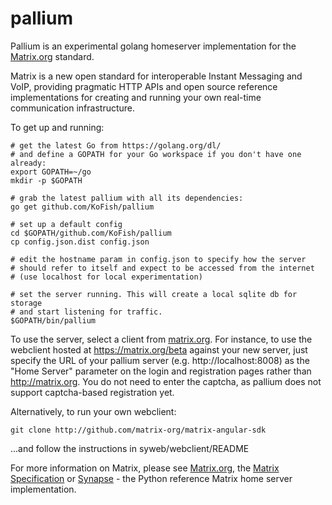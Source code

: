 pallium
=======

Pallium is an experimental golang homeserver implementation for the [Matrix.org](matrix.org) standard.

Matrix is a new open standard for interoperable Instant Messaging and VoIP, providing pragmatic
HTTP APIs and open source reference implementations for creating and running your own real-time
communication infrastructure. 

To get up and running:

    # get the latest Go from https://golang.org/dl/
    # and define a GOPATH for your Go workspace if you don't have one already:
    export GOPATH=~/go
    mkdir -p $GOPATH

    # grab the latest pallium with all its dependencies:
    go get github.com/KoFish/pallium

    # set up a default config
    cd $GOPATH/github.com/KoFish/pallium
    cp config.json.dist config.json

    # edit the hostname param in config.json to specify how the server
    # should refer to itself and expect to be accessed from the internet
    # (use localhost for local experimentation)

    # set the server running. This will create a local sqlite db for storage
    # and start listening for traffic.
    $GOPATH/bin/pallium

To use the server, select a client from [matrix.org](matrix.org).  For instance, to use
the webclient hosted at https://matrix.org/beta against your new server, just specify
the URL of your pallium server (e.g. http://localhost:8008) as the "Home Server" parameter
on the login and registration pages rather than http://matrix.org.  You do not need to
enter the captcha, as pallium does not support captcha-based registration yet.

Alternatively, to run your own webclient:

    git clone http://github.com/matrix-org/matrix-angular-sdk

...and follow the instructions in syweb/webclient/README

For more information on Matrix, please see [Matrix.org](matrix.org), the
[Matrix Specification](github.com/matrix-org/matrix-doc/tree/master/specification) or
[Synapse](github.com/matrix-org/synapse) - the Python reference Matrix home server implementation.
